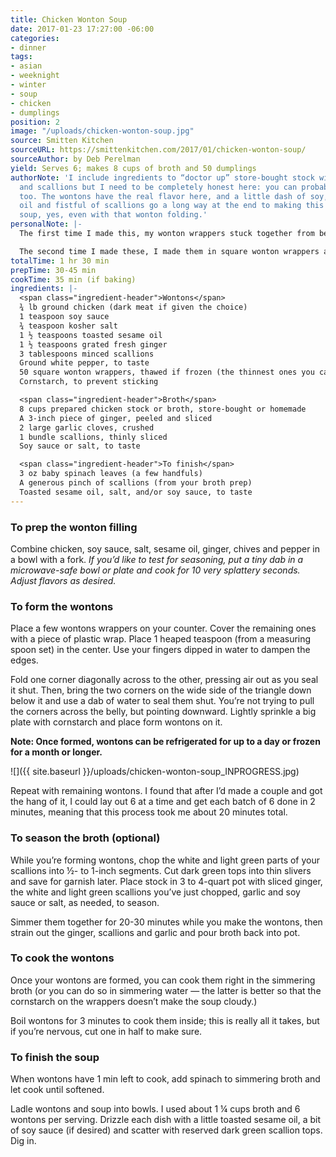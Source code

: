 ```yaml
---
title: Chicken Wonton Soup
date: 2017-01-23 17:27:00 -06:00
categories:
- dinner
tags:
- asian
- weeknight
- winter
- soup
- chicken
- dumplings
position: 2
image: "/uploads/chicken-wonton-soup.jpg"
source: Smitten Kitchen
sourceURL: https://smittenkitchen.com/2017/01/chicken-wonton-soup/
sourceAuthor: by Deb Perelman
yield: Serves 6; makes 8 cups of broth and 50 dumplings
authorNote: 'I include ingredients to “doctor up” store-bought stock with ginger,  garlic
  and scallions but I need to be completely honest here: you can probably skip  it
  too. The wontons have the real flavor here, and a little dash of soy, toasted  sesame
  oil and fistful of scallions go a long way at the end to making this an easy  weeknight
  soup, yes, even with that wonton folding.'
personalNote: |-
  The first time I made this, my wonton wrappers stuck together from being in the freezer too long and were unusable. If that happens again, just make the filling and form into meatballs using a small/medium cookie scoop. Bake meatballs in a 375°F oven for about 20 min and drop into simmering soup for about three minutes. No harm, no foul, although they'll taste a little drier the next day.

  The second time I made these, I made them in square wonton wrappers and it worked out much better. The folding took me longer than Deb specified, but I think the next time will go faster...
totalTime: 1 hr 30 min
prepTime: 30-45 min
cookTime: 35 min (if baking)
ingredients: |-
  <span class="ingredient-header">Wontons</span>
  ¾ lb ground chicken (dark meat if given the choice)
  1 teaspoon soy sauce
  ¾ teaspoon kosher salt
  1 ½ teaspoons toasted sesame oil
  1 ½ teaspoons grated fresh ginger
  3 tablespoons minced scallions
  Ground white pepper, to taste
  50 square wonton wrappers, thawed if frozen (the thinnest ones you can find)
  Cornstarch, to prevent sticking

  <span class="ingredient-header">Broth</span>
  8 cups prepared chicken stock or broth, store-bought or homemade
  A 3-inch piece of ginger, peeled and sliced
  2 large garlic cloves, crushed
  1 bundle scallions, thinly sliced
  Soy sauce or salt, to taste

  <span class="ingredient-header">To finish</span>
  3 oz baby spinach leaves (a few handfuls)
  A generous pinch of scallions (from your broth prep)
  Toasted sesame oil, salt, and/or soy sauce, to taste
---
```


### To prep the wonton filling

Combine chicken, soy sauce, salt, sesame oil, ginger, chives and pepper in a bowl with a fork. _If you’d like to test for seasoning, put a tiny dab in a microwave-safe bowl or plate and cook for 10 very splattery seconds. Adjust flavors as desired._

### To form the wontons

Place a few wontons wrappers on your counter. Cover the remaining ones with a piece of plastic wrap. Place 1 heaped teaspoon (from a measuring spoon set) in the center. Use your fingers dipped in water to dampen the edges.

Fold one corner diagonally across to the other, pressing air out as you seal it shut. Then, bring the two corners on the wide side of the triangle down below it and use a dab of water to seal them shut. You’re not trying to pull the corners across the belly, but pointing downward. Lightly sprinkle a big plate with cornstarch and place form wontons on it.

**Note: Once formed, wontons can be refrigerated for up to a day or frozen for a month or longer.**

![]({{ site.baseurl }}/uploads/chicken-wonton-soup_INPROGRESS.jpg)

Repeat with remaining wontons. I found that after I’d made a couple and got the hang of it, I could lay out 6 at a time and get each batch of 6 done in 2 minutes, meaning that this process took me about 20 minutes total.


### To season the broth (optional)

While you’re forming wontons, chop the white and light green parts of your scallions into ½- to 1-inch segments. Cut dark green tops into thin slivers and save for garnish later. Place stock in 3 to 4-quart pot with sliced ginger, the white and light green scallions you’ve just chopped, garlic and soy sauce or salt, as needed, to season.

Simmer them together for 20-30 minutes while you make the wontons, then strain out the ginger, scallions and garlic and pour broth back into pot.

### To cook the wontons

Once your wontons are formed, you can cook them right in the simmering broth (or you can do so in simmering water — the latter is better so that the cornstarch on the wrappers doesn’t make the soup cloudy.)

Boil wontons for 3 minutes to cook them inside; this is really all it takes, but if you’re nervous, cut one in half to make sure.

### To finish the soup

When wontons have 1 min left to cook, add spinach to simmering broth and let cook until softened.

Ladle wontons and soup into bowls. I used about 1 ¼ cups broth and 6 wontons per serving. Drizzle each dish with a little toasted sesame oil, a bit of soy sauce (if desired) and scatter with reserved dark green scallion tops. Dig in.
